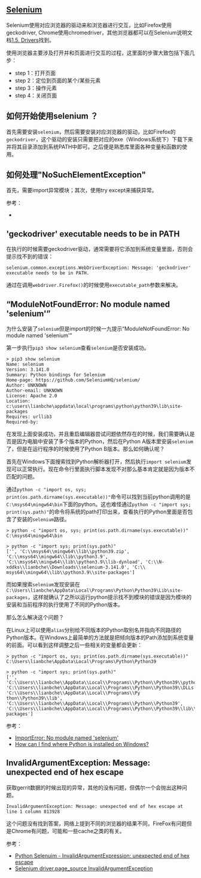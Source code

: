 ## [Selenium](https://selenium-python.readthedocs.io/)

Selenium使用对应浏览器的驱动来和浏览器进行交互，比如Firefox使用geckodriver, Chrome使用chromedriver，其他浏览器都可以在Selenium说明文档[1.5. Drivers](https://selenium-python.readthedocs.io/installation.html#drivers)找到。

使用浏览器主要涉及打开并和页面进行交互的过程，这里面的步骤大致包括下面几步：

- step 1：打开页面
- step 2：定位到页面的某个/某些元素
- step 3：操作元素
- step 4：关闭页面


## 如何开始使用selenium ？

首先需要安装`selenium`，然后需要安装对应浏览器的驱动，比如Firefox的`geckodriver`，这个驱动的安装只需要把对应的exe（Windows系统下）下载下来并将其目录添加到系统PATH中即可。之后便是熟悉库里面各种变量和函数的使用。


## 如何处理"NoSuchElementException"

首先，需要import异常模块；其次，使用try except来捕获异常。

参考：

- [](https://stackoverflow.com/questions/38022658/selenium-python-handling-no-such-element-exception)


## 'geckodriver' executable needs to be in PATH

在执行的时候需要geckodriver驱动，通常需要将它添加到系统变量里面，否则会提示找不到的错误：

```
selenium.common.exceptions.WebDriverException: Message: 'geckodriver' executable needs to be in PATH.
```

通过在调用`webdriver.Firefox()`的时候使用`executable_path`参数来解决。


## “ModuleNotFoundError: No module named 'selenium'”

为什么安装了`selenium`但是import的时候一九提示“ModuleNotFoundError: No module named 'selenium'”

第一步执行`pip3 show selenium`查看`selenium`是否安装成功。

```
> pip3 show selenium
Name: selenium
Version: 3.141.0
Summary: Python bindings for Selenium
Home-page: https://github.com/SeleniumHQ/selenium/
Author: UNKNOWN
Author-email: UNKNOWN
License: Apache 2.0
Location: c:\users\lianbche\appdata\local\programs\python\python39\lib\site-packages
Requires: urllib3
Required-by:
```

在发现上面安装成功，并且重启编辑器尝试问题依然存在的时候，我们需要确认是否是因为电脑中安装了多个版本的Python，然后在Python A版本里安装`selenium`了，但是在运行程序的时候使用了Python B版本。那么如何确认呢？

首先在Windows下面搜索找到Python解析器打开，然后执行`import selenium`发现可以正常执行。现在命令行里面执行脚本发现不对那么基本肯定就是因为版本不匹配的问题。

通过`python -c "import os, sys; print(os.path.dirname(sys.executable))"`命令可以找到当前python调用的是`C:\msys64\mingw64\bin`下面的python。这也难怪通过`python -c "import sys; print(sys.path)"`的命令将系统的path打印出来，查看执行的Python里面是否包含了安装的`selenium`路径。

```
> python -c "import os, sys; print(os.path.dirname(sys.executable))"
C:\msys64\mingw64\bin

> python -c "import sys; print(sys.path)"
['', 'C:\\msys64\\mingw64\\lib\\python39.zip', 'C:\\msys64\\mingw64\\lib\\python3.9', 'C:\\msys64\\mingw64\\lib\\python3.9\\lib-dynload', 'C:\\N-xddks\\lianbche\\Downloads\\selenium-3.141.0', 'C:\\
msys64\\mingw64\\lib\\python3.9\\site-packages']
```

而如果搜索`selenium`发现安装在`C:\Users\lianbche\AppData\Local\Programs\Python\Python39\Lib\site-packages`，这样就确认了之所以运行python提示找不到模块的错误是因为模块的安装和当前程序的执行使用了不同的Python版本。

那么怎么解决这个问题？

在Linux上可以使用`alias`分别给不同版本的Python取别名并指向不同路径的Python版本。在Windows上最简单的方法就是把倾向版本的Path添加到系统变量的前面。可以看到这样调整之后一些相关的变量都会更新：

```
> python -c "import os, sys; print(os.path.dirname(sys.executable))"
C:\Users\lianbche\AppData\Local\Programs\Python\Python39

> python -c "import sys; print(sys.path)"
['', 'C:\\Users\\lianbche\\AppData\\Local\\Programs\\Python\\Python39\\python39.zip', 'C:\\Users\\lianbche\\AppData\\Local\\Programs\\Python\\Python39\\DLLs', 'C:\\Users\\lianbche\\AppData\\Local\\Programs\\Py
thon\\Python39\\lib', 'C:\\Users\\lianbche\\AppData\\Local\\Programs\\Python\\Python39', 'C:\\Users\\lianbche\\AppData\\Local\\Programs\\Python\\Python39\\lib\\site-packages']
```


参考：

- [ImportError: No module named 'selenium'](https://stackoverflow.com/questions/31147660/importerror-no-module-named-selenium)
- [How can I find where Python is installed on Windows?](https://stackoverflow.com/questions/647515/how-can-i-find-where-python-is-installed-on-windows)


## InvalidArgumentException: Message: unexpected end of hex escape

获取gerrit数据的时候出现的异常，其他的没有问题，但偶尔一个会抛出这种问题。

```
InvalidArgumentException: Message: unexpected end of hex escape at line 1 column 813928
```

这个问题没有找到答案，网络上提到不同的浏览器的结果不同，FireFox有问题但是Chrome有问题，可能和一些cache之类的有关。

参考：

- [Python Selenuim - InvalidArgumentExpression: unexpected end of hex escape](https://stackoverflow.com/questions/65729386/python-selenuim-invalidargumentexpression-unexpected-end-of-hex-escape)
- [Selenium driver.page_source InvalidArgumentException](https://stackoverflow.com/questions/73606180/selenium-driver-page-source-invalidargumentexception)
